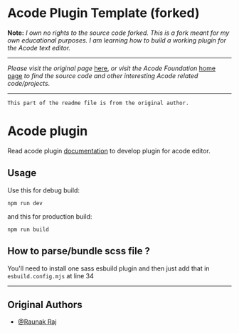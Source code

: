 # Acode Plugin Template (forked)
**Note:** *I own no rights to the source code forked. This is a fork meant for my own educational purposes. I am learning how to build a working plugin for the Acode text editor.*

----

*Please visit the original page* [here](https://github.com/Acode-Foundation/acode-plugin), *or visit the Acode Foundation* [home page](https://github.com/Acode-Foundation) *to find the source code and other interesting Acode related code/projects.*

----

````
This part of the readme file is from the original author.
````

# Acode plugin

Read acode plugin [documentation](https://acode.app/plugin-docs) to develop plugin for acode editor.

## Usage

Use this for debug build:

```
npm run dev
```

and this for production build:

```
npm run build
```

## How to parse/bundle scss file ?

You'll need to install one sass esbuild plugin and then just add that in `esbuild.config.mjs` at line 34

----

## Original Authors
* [@Raunak Raj](https://github.com/bajrangCoder)
